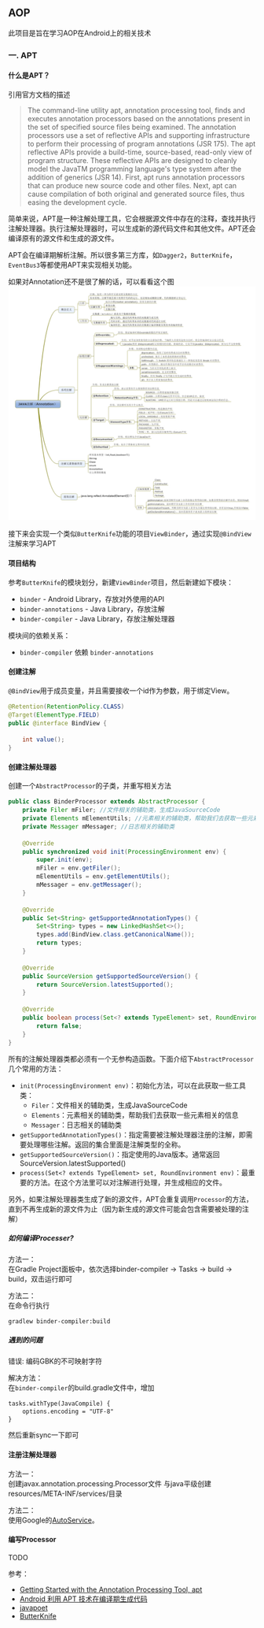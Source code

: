 ## AOP
此项目是旨在学习AOP在Android上的相关技术

### 一. APT

#### 什么是APT？

引用官方文档的描述
> The command-line utility apt, annotation processing tool, finds and executes annotation processors based on the annotations present in the set of specified source files being examined. The annotation processors use a set of reflective APIs and supporting infrastructure to perform their processing of program annotations (JSR 175). The apt reflective APIs provide a build-time, source-based, read-only view of program structure. These reflective APIs are designed to cleanly model the JavaTM programming language's type system after the addition of generics (JSR 14). First, apt runs annotation processors that can produce new source code and other files. Next, apt can cause compilation of both original and generated source files, thus easing the development cycle.

简单来说，APT是一种注解处理工具，它会根据源文件中存在的注释，查找并执行注解处理器。执行注解处理器时，可以生成新的源代码文件和其他文件。APT还会编译原有的源文件和生成的源文件。

APT会在编译期解析注解。所以很多第三方库，如`Dagger2`，`ButterKnife`，`EventBus3`等都使用APT来实现相关功能。

如果对Annotation还不是很了解的话，可以看看这个图
![注解介绍](img/annotation_intro.jpg)

接下来会实现一个类似`ButterKnife`功能的项目`ViewBinder`，通过实现`@BindView`注解来学习APT

#### 项目结构
参考`ButterKnife`的模块划分，新建`ViewBinder`项目，然后新建如下模块：

* `binder` - Android Library，存放对外使用的API
* `binder-annotations` - Java Library，存放注解
* `binder-compiler` - Java Library，存放注解处理器

模块间的依赖关系：

* `binder-compiler` 依赖 `binder-annotations`

#### 创建注解
`@BindView`用于成员变量，并且需要接收一个id作为参数，用于绑定View。

```Java
@Retention(RetentionPolicy.CLASS)
@Target(ElementType.FIELD)
public @interface BindView {

    int value();
}
```

#### 创建注解处理器
创建一个`AbstractProcessor`的子类，并重写相关方法
```Java
public class BinderProcessor extends AbstractProcessor {
    private Filer mFiler; //文件相关的辅助类，生成JavaSourceCode
    private Elements mElementUtils; //元素相关的辅助类，帮助我们去获取一些元素相关的信息
    private Messager mMessager; //日志相关的辅助类

    @Override
    public synchronized void init(ProcessingEnvironment env) {
        super.init(env);
        mFiler = env.getFiler();
        mElementUtils = env.getElementUtils();
        mMessager = env.getMessager();
    }

    @Override
    public Set<String> getSupportedAnnotationTypes() {
        Set<String> types = new LinkedHashSet<>();
        types.add(BindView.class.getCanonicalName());
        return types;
    }

    @Override
    public SourceVersion getSupportedSourceVersion() {
        return SourceVersion.latestSupported();
    }

    @Override
    public boolean process(Set<? extends TypeElement> set, RoundEnvironment env) {
        return false;
    }
}
```
所有的注解处理器类都必须有一个无参构造函数。下面介绍下`AbstractProcessor`几个常用的方法：

* `init(ProcessingEnvironment env)`：初始化方法，可以在此获取一些工具类：
    * `Filer`：文件相关的辅助类，生成JavaSourceCode
    * `Elements`：元素相关的辅助类，帮助我们去获取一些元素相关的信息
    * `Messager`：日志相关的辅助类
* `getSupportedAnnotationTypes()`：指定需要被注解处理器注册的注解，即需要处理哪些注解。返回的集合里面是注解类型的全称。
* `getSupportedSourceVersion()`：指定使用的Java版本。通常返回SourceVersion.latestSupported()
* `process(Set<? extends TypeElement> set, RoundEnvironment env)`：最重要的方法。在这个方法里可以对注解进行处理，并生成相应的文件。

另外，如果注解处理器类生成了新的源文件，APT会重复调用`Processor`的方法，直到不再生成新的源文件为止（因为新生成的源文件可能会包含需要被处理的注解）

##### 如何编译Processer?
方法一：  
在Gradle Project面板中，依次选择binder-compiler -> Tasks -> build -> build，双击运行即可

方法二：  
在命令行执行
```
gradlew binder-compiler:build
```

##### 遇到的问题
错误: 编码GBK的不可映射字符  

解决方法：  
在`binder-compiler`的build.gradle文件中，增加
```
tasks.withType(JavaCompile) {
    options.encoding = "UTF-8"
}
```
然后重新sync一下即可

#### 注册注解处理器
方法一：  
创建javax.annotation.processing.Processor文件
与java平级创建resources/META-INF/services/目录

方法二：  
使用Google的[AutoService](https://github.com/google/auto/tree/master/service)。

#### 编写Processor
TODO

参考：

* [Getting Started with the Annotation Processing Tool, apt](https://docs.oracle.com/javase/7/docs/technotes/guides/apt/GettingStarted.html)
* [Android 利用 APT 技术在编译期生成代码](https://brucezz.itscoder.com/use-apt-in-android)
* [javapoet](https://github.com/square/javapoet)
* [ButterKnife](https://github.com/JakeWharton/butterknife)